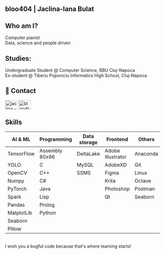 
## bloo404 | Jaclina-Iana Bulat
## Who am I?
Computer pianist <br/>
Data, science and people driven

## Studies:
Undergraduate Student @ Computer Science, BBU Cluj-Napoca <br/>
Ex-student @ Tiberiu Popoviciu Informatics High School, Cluj-Napoca 

## 🔗 Contact
<a href="https://www.linkedin.com/in/jaclina-iana-bulat-38515418b/" target="blank"><img align="center" src="https://raw.githubusercontent.com/rahuldkjain/github-profile-readme-generator/master/src/images/icons/Social/linked-in-alt.svg" alt="jaclina - iana bulat" height="30" width="40" /></a>
<a href="https://fb.com/bloodline.404" target="blank"><img align="center" src="https://raw.githubusercontent.com/rahuldkjain/github-profile-readme-generator/master/src/images/icons/Social/facebook.svg" alt="bloodline.404" height="30" width="40" /></a>

## Skills
<p align="left"> 

| AI & ML       | Programming | Data storage | Frontend          | Others          | DevOps | Game Engines | Environments | Soft skills |
|---------------|-------------|--------------|-------------------|-----------------|--------|--------------|---------------|-------------|
| TensorFlow    | Assembly 80x86 | DeltaLake | Adobe Illustrator | Anaconda        | Bash   | Unity        | Anaconda      | Agile       |
| YOLO          | C           | MySQL        | AdobeXD           | Git             | Docker |  | Databricks    |  |
| OpenCV        | C++         | SSMS         | Figma             | Linux           |  |  | Jupyter       |  |
| Numpy         | C#          |  | Krita             | Octave          |  |  |  |  |
| PyTorch       | Java        |  | Photoshop         | Postman         |  |  |  |  |
| Spark         | Lisp        |  | Qt                | Seaborn         |  |  |  |  |
| Pandas        | Prolog      |  |  |  |  |  |  |  |
| MatplotLib    | Python      |  |  |  |  |  |  |  |
| Seaborn       |  |  |  |  |  |  |  |  |
| Pillow        |  |  |  |  |  |  |  |  |

<br />
I wish you a bugful code because that's where learning starts!